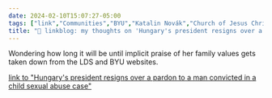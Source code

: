 ```yaml
---
date: 2024-02-10T15:07:27-05:00
tags: ["link","Communities","BYU","Katalin Novák","Church of Jesus Christ of Latter-day Saints"]
title: "🔗 linkblog: my thoughts on 'Hungary's president resigns over a pardon to a man convicted in a child sexual abuse case'"
---
```

Wondering how long it will be until implicit praise of her family values gets taken down from the LDS and BYU websites.

[link to "Hungary's president resigns over a pardon to a man convicted in a child sexual abuse case"](https://apnews.com/article/hungary-president-katalin-novak-resigns-child-abuse-fde3223061df720b6af8b4b6fae8025a)